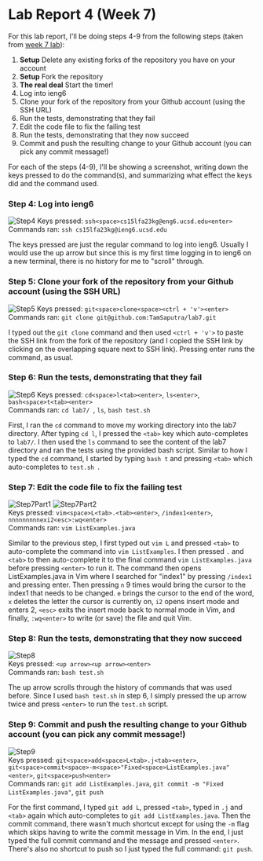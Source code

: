 # Lab Report 4 (Week 7)
For this lab report, I'll be doing steps 4-9 from the following steps (taken from [week 7 lab](https://ucsd-cse15l-f23.github.io/week/week7/#baseline)):

1. **Setup** Delete any existing forks of the repository you have on your account
2. **Setup** Fork the repository
3. **The real deal** Start the timer!
4. Log into ieng6
5. Clone your fork of the repository from your Github account (using the SSH URL)
6. Run the tests, demonstrating that they fail
7. Edit the code file to fix the failing test
8. Run the tests, demonstrating that they now succeed
9. Commit and push the resulting change to your Github account (you can pick any commit message!)

   
For each of the steps (4-9), I'll be showing a screenshot, writing down the keys pressed to do the command(s), and summarizing what effect the keys did and the command used.
  
### Step 4: Log into ieng6
![Step4](https://github.com/TamSaputra/cse15l-lab-reports/assets/112127930/74611eb0-f009-4f20-a772-f357cac9d815)
Keys pressed: ```ssh<space>cs15lfa23kg@eng6.ucsd.edu<enter>```  
Commands ran: ```ssh cs15lfa23kg@ieng6.ucsd.edu```  
    
The keys pressed are just the regular command to log into ieng6. Usually I would use the up arrow but since this is my first time logging in to ieng6 on a new terminal, there is no history for me to "scroll" through.
  
### Step 5: Clone your fork of the repository from your Github account (using the SSH URL)
![Step5](https://github.com/TamSaputra/cse15l-lab-reports/assets/112127930/18bb84f4-63a3-48f4-8ab6-b4c38ebb04be)
Keys pressed: ```git<space>clone<space><ctrl + 'v'><enter>```  
Commands ran: ```git clone git@github.com:TamSaputra/lab7.git```  
  
I typed out the ```git clone``` command and then used ```<ctrl + 'v'>``` to paste the SSH link from the fork of the repository (and I copied the SSH link by clicking on the overlapping square next to SSH link). Pressing enter runs the command, as usual.
  
### Step 6: Run the tests, demonstrating that they fail
![Step6](https://github.com/TamSaputra/cse15l-lab-reports/assets/112127930/f5dff59a-9249-46ff-833e-1841b66da517)
Keys pressed: ```cd<space>l<tab><enter>```, ```ls<enter>```, ```bash<space>t<tab><enter>```  
Commands ran: ```cd lab7/ ```, ```ls```, ```bash test.sh ```  
  
First, I ran the ```cd``` command to move my working directory into the lab7 directory. After typing ```cd l```, I pressed the ```<tab>``` key which auto-completes to ```lab7/```. I then used the ```ls``` command to see the content of the lab7 directory and ran the tests using the provided bash script. Similar to how I typed the ```cd``` command, I started by typing ```bash t``` and pressing ```<tab>``` which auto-completes to ```test.sh ```.
  
### Step 7: Edit the code file to fix the failing test
![Step7Part1](https://github.com/TamSaputra/cse15l-lab-reports/assets/112127930/92991d84-01e2-4f17-ba3c-294923b6304f)
![Step7Part2](https://github.com/TamSaputra/cse15l-lab-reports/assets/112127930/bedbf0c7-afbc-48f9-8416-571266ce515c)  
Keys pressed: ```vim<space>L<tab>.<tab><enter>```, ```/index1<enter>```, ```nnnnnnnnnexi2<esc>:wq<enter>```  
Commands ran: ```vim ListExamples.java```  
  
Similar to the previous step, I first typed out ```vim L``` and pressed ```<tab>``` to auto-complete the command into ```vim ListExamples```. I then pressed `.` and `<tab>` to then auto-complete it to the final command `vim ListExamples.java` before pressing `<enter>` to run it. The command then opens ListExamples.java in Vim where I searched for "index1" by pressing `/index1` and pressing enter. Then pressing `n` 9 times would bring the cursor to the index1 that needs to be changed. `e` brings the cursor to the end of the word, `x` deletes the letter the cursor is currently on, `i2` opens insert mode and enters 2, `<esc>` exits the insert mode back to normal mode in Vim, and finally, `:wq<enter>` to write (or save) the file and quit Vim.
  
### Step 8: Run the tests, demonstrating that they now succeed
![Step8](https://github.com/TamSaputra/cse15l-lab-reports/assets/112127930/f39adf68-2020-41a8-8394-92c530a499d9)  
Keys pressed: `<up arrow><up arrow><enter>`  
Commands ran: `bash test.sh `  
  
The up arrow scrolls through the history of commands that was used before. Since I used `bash test.sh` in step 6, I simply pressed the up arrow twice and press `<enter>` to run the `test.sh` script.

### Step 9: Commit and push the resulting change to your Github account (you can pick any commit message!)
![Step9](https://github.com/TamSaputra/cse15l-lab-reports/assets/112127930/976c15e0-7aec-4c63-89eb-f2977b7af8b1)  
Keys pressed: `git<space>add<space>L<tab>.j<tab><enter>`, `git<space>commit<space>-m<space>"Fixed<space>ListExamples.java"<enter>`, `git<space>push<enter>`  
Commands ran: `git add ListExamples.java`, `git commit -m "Fixed ListExamples.java"`, `git push`  
  
For the first command, I typed `git add L`, pressed `<tab>`, typed in `.j` and `<tab>` again which auto-completes to `git add ListExamples.java`. Then the commit command, there wasn't much shortcut except for using the `-m` flag which skips having to write the commit message in Vim. In the end, I just typed the full commit command and the message and pressed `<enter>`. There's also no shortcut to push so I just typed the full command: `git push`.
